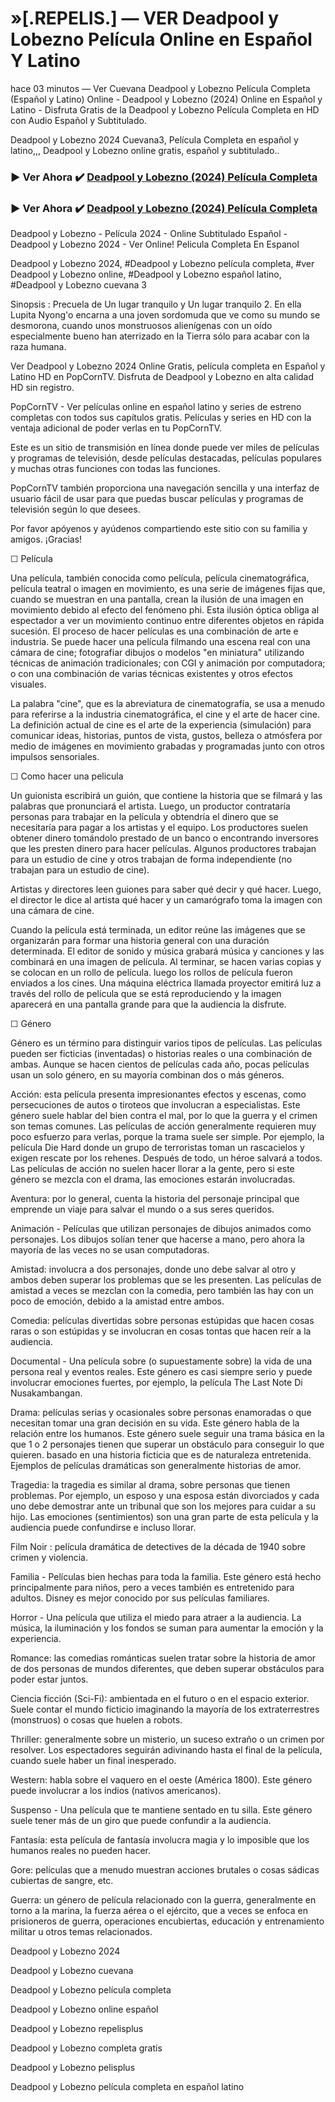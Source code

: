 # »[.REPELIS.] — VER Deadpool y Lobezno Película Online en Español Y Latino
<p dir="auto">hace 03 minutos &mdash; Ver Cuevana Deadpool y Lobezno Pel&iacute;cula Completa (Espa&ntilde;ol y Latino) Online - Deadpool y Lobezno (2024) Online en Espa&ntilde;ol y Latino - Disfruta Gratis de la Deadpool y Lobezno Pel&iacute;cula Completa en HD con Audio Espa&ntilde;ol y Subtitulado.</p>
<p dir="auto">Deadpool y Lobezno 2024 Cuevana3, Pel&iacute;cula Completa en espa&ntilde;ol y latino,,, Deadpool y Lobezno online gratis, espa&ntilde;ol y subtitulado..</p>
<div class="markdown-heading" dir="auto">
<h3 class="heading-element" dir="auto" tabindex="-1">▶ Ver Ahora ✔️&nbsp;<a href="https://t.co/ltISC8bdZW" rel="nofollow">Deadpool y Lobezno (2024) Pel&iacute;cula Completa</a></h3>
<a id="user-content--ver-ahora-️-un-lugar-tranquilo-d&iacute;a-uno-2024-pel&iacute;cula-completa" class="anchor" href="https://github.com/PLATINA-Pelis/-.REPELIS.-VER-Un-lugar-tranquilo-D-a-uno-Pel-cula-Online-en-Espa-ol-Y-Latino#-ver-ahora-%EF%B8%8F-un-lugar-tranquilo-d%C3%ADa-uno-2024-pel%C3%ADcula-completa" aria-label="Permalink: ▶ Ver Ahora ✔️ Un lugar tranquilo: D&iacute;a uno (2024) Pel&iacute;cula Completa"></a></div>
<div class="markdown-heading" dir="auto">
<h3 class="heading-element" dir="auto" tabindex="-1">▶ Ver Ahora ✔️&nbsp;<a href="https://t.co/ltISC8bdZW" rel="nofollow">Deadpool y Lobezno (2024) Pel&iacute;cula Completa</a></h3>
<a id="user-content--ver-ahora-️-un-lugar-tranquilo-d&iacute;a-uno-2024-pel&iacute;cula-completa-1" class="anchor" href="https://github.com/PLATINA-Pelis/-.REPELIS.-VER-Un-lugar-tranquilo-D-a-uno-Pel-cula-Online-en-Espa-ol-Y-Latino#-ver-ahora-%EF%B8%8F-un-lugar-tranquilo-d%C3%ADa-uno-2024-pel%C3%ADcula-completa-1" aria-label="Permalink: ▶ Ver Ahora ✔️ Un lugar tranquilo: D&iacute;a uno (2024) Pel&iacute;cula Completa"></a></div>
<p dir="auto">Deadpool y Lobezno - Pel&iacute;cula 2024 - Online Subtitulado Espa&ntilde;ol - Deadpool y Lobezno 2024 - Ver Online! Pelicula Completa En Espanol</p>
<p dir="auto">Deadpool y Lobezno 2024, #Deadpool y Lobezno pel&iacute;cula completa, #ver Deadpool y Lobezno online, #Deadpool y Lobezno espa&ntilde;ol latino, #Deadpool y Lobezno cuevana 3</p>
<p dir="auto">Sinopsis : Precuela de Un lugar tranquilo y Un lugar tranquilo 2. En ella Lupita Nyong'o encarna a una joven sordomuda que ve como su mundo se desmorona, cuando unos monstruosos alien&iacute;genas con un o&iacute;do especialmente bueno han aterrizado en la Tierra s&oacute;lo para acabar con la raza humana.</p>
<p dir="auto">Ver Deadpool y Lobezno 2024 Online Gratis, pel&iacute;cula completa en Espa&ntilde;ol y Latino HD en PopCornTV. Disfruta de Deadpool y Lobezno en alta calidad HD sin registro.</p>
<p dir="auto">PopCornTV - Ver pel&iacute;culas online en espa&ntilde;ol latino y series de estreno completas con todos sus cap&iacute;tulos gratis. Pel&iacute;culas y series en HD con la ventaja adicional de poder verlas en tu PopCornTV.</p>
<p dir="auto">Este es un sitio de transmisi&oacute;n en l&iacute;nea donde puede ver miles de pel&iacute;culas y programas de televisi&oacute;n, desde pel&iacute;culas destacadas, pel&iacute;culas populares y muchas otras funciones con todas las funciones.</p>
<p dir="auto">PopCornTV tambi&eacute;n proporciona una navegaci&oacute;n sencilla y una interfaz de usuario f&aacute;cil de usar para que puedas buscar pel&iacute;culas y programas de televisi&oacute;n seg&uacute;n lo que desees.</p>
<p dir="auto">Por favor ap&oacute;yenos y ay&uacute;denos compartiendo este sitio con su familia y amigos. &iexcl;Gracias!</p>
<p dir="auto">☐ Pel&iacute;cula</p>
<p dir="auto">Una pel&iacute;cula, tambi&eacute;n conocida como pel&iacute;cula, pel&iacute;cula cinematogr&aacute;fica, pel&iacute;cula teatral o imagen en movimiento, es una serie de im&aacute;genes fijas que, cuando se muestran en una pantalla, crean la ilusi&oacute;n de una imagen en movimiento debido al efecto del fen&oacute;meno phi. Esta ilusi&oacute;n &oacute;ptica obliga al espectador a ver un movimiento continuo entre diferentes objetos en r&aacute;pida sucesi&oacute;n. El proceso de hacer pel&iacute;culas es una combinaci&oacute;n de arte e industria. Se puede hacer una pel&iacute;cula filmando una escena real con una c&aacute;mara de cine; fotografiar dibujos o modelos "en miniatura" utilizando t&eacute;cnicas de animaci&oacute;n tradicionales; con CGI y animaci&oacute;n por computadora; o con una combinaci&oacute;n de varias t&eacute;cnicas existentes y otros efectos visuales.</p>
<p dir="auto">La palabra "cine", que es la abreviatura de cinematograf&iacute;a, se usa a menudo para referirse a la industria cinematogr&aacute;fica, el cine y el arte de hacer cine. La definici&oacute;n actual de cine es el arte de la experiencia (simulaci&oacute;n) para comunicar ideas, historias, puntos de vista, gustos, belleza o atm&oacute;sfera por medio de im&aacute;genes en movimiento grabadas y programadas junto con otros impulsos sensoriales.</p>
<p dir="auto">☐ Como hacer una pelicula</p>
<p dir="auto">Un guionista escribir&aacute; un gui&oacute;n, que contiene la historia que se filmar&aacute; y las palabras que pronunciar&aacute; el artista. Luego, un productor contratar&iacute;a personas para trabajar en la pel&iacute;cula y obtendr&iacute;a el dinero que se necesitar&iacute;a para pagar a los artistas y el equipo. Los productores suelen obtener dinero tom&aacute;ndolo prestado de un banco o encontrando inversores que les presten dinero para hacer pel&iacute;culas. Algunos productores trabajan para un estudio de cine y otros trabajan de forma independiente (no trabajan para un estudio de cine).</p>
<p dir="auto">Artistas y directores leen guiones para saber qu&eacute; decir y qu&eacute; hacer. Luego, el director le dice al artista qu&eacute; hacer y un camar&oacute;grafo toma la imagen con una c&aacute;mara de cine.</p>
<p dir="auto">Cuando la pel&iacute;cula est&aacute; terminada, un editor re&uacute;ne las im&aacute;genes que se organizar&aacute;n para formar una historia general con una duraci&oacute;n determinada. El editor de sonido y m&uacute;sica grabar&aacute; m&uacute;sica y canciones y las combinar&aacute; en una imagen de pel&iacute;cula. Al terminar, se hacen varias copias y se colocan en un rollo de pel&iacute;cula. luego los rollos de pel&iacute;cula fueron enviados a los cines. Una m&aacute;quina el&eacute;ctrica llamada proyector emitir&aacute; luz a trav&eacute;s del rollo de pel&iacute;cula que se est&aacute; reproduciendo y la imagen aparecer&aacute; en una pantalla grande para que la audiencia la disfrute.</p>
<p dir="auto">☐ G&eacute;nero</p>
<p dir="auto">G&eacute;nero es un t&eacute;rmino para distinguir varios tipos de pel&iacute;culas. Las pel&iacute;culas pueden ser ficticias (inventadas) o historias reales o una combinaci&oacute;n de ambas. Aunque se hacen cientos de pel&iacute;culas cada a&ntilde;o, pocas pel&iacute;culas usan un solo g&eacute;nero, en su mayor&iacute;a combinan dos o m&aacute;s g&eacute;neros.</p>
<p dir="auto">Acci&oacute;n: esta pel&iacute;cula presenta impresionantes efectos y escenas, como persecuciones de autos o tiroteos que involucran a especialistas. Este g&eacute;nero suele hablar del bien contra el mal, por lo que la guerra y el crimen son temas comunes. Las pel&iacute;culas de acci&oacute;n generalmente requieren muy poco esfuerzo para verlas, porque la trama suele ser simple. Por ejemplo, la pel&iacute;cula Die Hard donde un grupo de terroristas toman un rascacielos y exigen rescate por los rehenes. Despu&eacute;s de todo, un h&eacute;roe salvar&aacute; a todos. Las pel&iacute;culas de acci&oacute;n no suelen hacer llorar a la gente, pero si este g&eacute;nero se mezcla con el drama, las emociones estar&aacute;n involucradas.</p>
<p dir="auto">Aventura: por lo general, cuenta la historia del personaje principal que emprende un viaje para salvar el mundo o a sus seres queridos.</p>
<p dir="auto">Animaci&oacute;n - Pel&iacute;culas que utilizan personajes de dibujos animados como personajes. Los dibujos sol&iacute;an tener que hacerse a mano, pero ahora la mayor&iacute;a de las veces no se usan computadoras.</p>
<p dir="auto">Amistad: involucra a dos personajes, donde uno debe salvar al otro y ambos deben superar los problemas que se les presenten. Las pel&iacute;culas de amistad a veces se mezclan con la comedia, pero tambi&eacute;n las hay con un poco de emoci&oacute;n, debido a la amistad entre ambos.</p>
<p dir="auto">Comedia: pel&iacute;culas divertidas sobre personas est&uacute;pidas que hacen cosas raras o son est&uacute;pidas y se involucran en cosas tontas que hacen re&iacute;r a la audiencia.</p>
<p dir="auto">Documental - Una pel&iacute;cula sobre (o supuestamente sobre) la vida de una persona real y eventos reales. Este g&eacute;nero es casi siempre serio y puede involucrar emociones fuertes, por ejemplo, la pel&iacute;cula The Last Note Di Nusakambangan.</p>
<p dir="auto">Drama: pel&iacute;culas serias y ocasionales sobre personas enamoradas o que necesitan tomar una gran decisi&oacute;n en su vida. Este g&eacute;nero habla de la relaci&oacute;n entre los humanos. Este g&eacute;nero suele seguir una trama b&aacute;sica en la que 1 o 2 personajes tienen que superar un obst&aacute;culo para conseguir lo que quieren. basado en una historia ficticia que es de naturaleza entretenida. Ejemplos de pel&iacute;culas dram&aacute;ticas son generalmente historias de amor.</p>
<p dir="auto">Tragedia: la tragedia es similar al drama, sobre personas que tienen problemas. Por ejemplo, un esposo y una esposa est&aacute;n divorciados y cada uno debe demostrar ante un tribunal que son los mejores para cuidar a su hijo. Las emociones (sentimientos) son una gran parte de esta pel&iacute;cula y la audiencia puede confundirse e incluso llorar.</p>
<p dir="auto">Film Noir : pel&iacute;cula dram&aacute;tica de detectives de la d&eacute;cada de 1940 sobre crimen y violencia.</p>
<p dir="auto">Familia - Pel&iacute;culas bien hechas para toda la familia. Este g&eacute;nero est&aacute; hecho principalmente para ni&ntilde;os, pero a veces tambi&eacute;n es entretenido para adultos. Disney es mejor conocido por sus pel&iacute;culas familiares.</p>
<p dir="auto">Horror - Una pel&iacute;cula que utiliza el miedo para atraer a la audiencia. La m&uacute;sica, la iluminaci&oacute;n y los fondos se suman para aumentar la emoci&oacute;n y la experiencia.</p>
<p dir="auto">Romance: las comedias rom&aacute;nticas suelen tratar sobre la historia de amor de dos personas de mundos diferentes, que deben superar obst&aacute;culos para poder estar juntos.</p>
<p dir="auto">Ciencia ficci&oacute;n (Sci-Fi): ambientada en el futuro o en el espacio exterior. Suele contar el mundo ficticio imaginando la mayor&iacute;a de los extraterrestres (monstruos) o cosas que huelen a robots.</p>
<p dir="auto">Thriller: generalmente sobre un misterio, un suceso extra&ntilde;o o un crimen por resolver. Los espectadores seguir&aacute;n adivinando hasta el final de la pel&iacute;cula, cuando suele haber un final inesperado.</p>
<p dir="auto">Western: habla sobre el vaquero en el oeste (Am&eacute;rica 1800). Este g&eacute;nero puede involucrar a los indios (nativos americanos).</p>
<p dir="auto">Suspenso - Una pel&iacute;cula que te mantiene sentado en tu silla. Este g&eacute;nero suele tener m&aacute;s de un giro que puede confundir a la audiencia.</p>
<p dir="auto">Fantas&iacute;a: esta pel&iacute;cula de fantas&iacute;a involucra magia y lo imposible que los humanos reales no pueden hacer.</p>
<p dir="auto">Gore: pel&iacute;culas que a menudo muestran acciones brutales o cosas s&aacute;dicas cubiertas de sangre, etc.</p>
<p dir="auto">Guerra: un g&eacute;nero de pel&iacute;cula relacionado con la guerra, generalmente en torno a la marina, la fuerza a&eacute;rea o el ej&eacute;rcito, que a veces se enfoca en prisioneros de guerra, operaciones encubiertas, educaci&oacute;n y entrenamiento militar u otros temas relacionados.</p>
<p dir="auto">Deadpool y Lobezno 2024</p>
<p dir="auto">Deadpool y Lobezno cuevana</p>
<p dir="auto">Deadpool y Lobezno pel&iacute;cula completa</p>
<p dir="auto">Deadpool y Lobezno online espa&ntilde;ol</p>
<p dir="auto">Deadpool y Lobezno repelisplus</p>
<p dir="auto">Deadpool y Lobezno completa gratis</p>
<p dir="auto">Deadpool y Lobezno pelisplus</p>
<p dir="auto">Deadpool y Lobezno pel&iacute;cula completa en espa&ntilde;ol latino</p>
